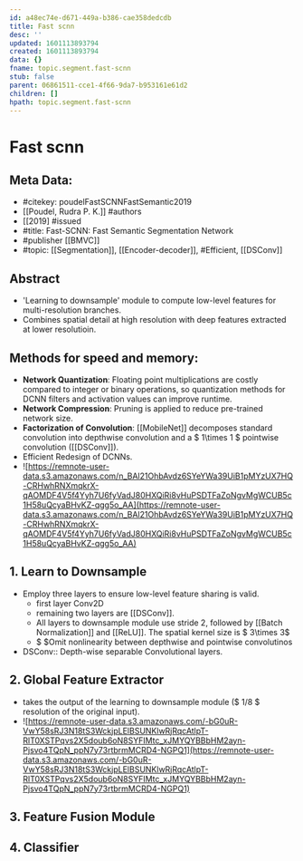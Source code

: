 ```yaml
---
id: a48ec74e-d671-449a-b386-cae358dedcdb
title: Fast scnn
desc: ''
updated: 1601113893794
created: 1601113893794
data: {}
fname: topic.segment.fast-scnn
stub: false
parent: 06861511-cce1-4f66-9da7-b953161e61d2
children: []
hpath: topic.segment.fast-scnn
---
```

# Fast scnn

## Meta Data:
- #citekey: poudelFastSCNNFastSemantic2019
- [[Poudel, Rudra P. K.]] #authors
- [[2019] #issued
- #title: Fast-SCNN: Fast Semantic Segmentation Network
- #publisher [[BMVC]]
- #topic: [[Segmentation]], [[Encoder-decoder]], #Efficient, [[DSConv]]
## **Abstract**
  - 'Learning to downsample' module to compute low-level features for multi-resolution branches.
  - Combines spatial detail at high resolution with deep features extracted at lower resolutioin.
## **Methods for speed and memory:**
  - **Network Quantization**: Floating point multiplications are costly compared to integer or binary operations, so quantization methods for DCNN filters and activation values can improve runtime.
  - **Network Compression**: Pruning is applied to reduce pre-trained network size.
  - **Factorization of Convolution**: [[MobileNet]] decomposes standard convolution into depthwise convolution and a $ 1\times 1 $ pointwise convolution ([[DSConv]]).
  - Efficient Redesign of DCNNs.
- ![https://remnote-user-data.s3.amazonaws.com/n_BAl21OhbAvdz6SYeYWa39UiB1pMYzUX7HQ-CRHwhRNXmqkrX-qAOMDF4V5f4Yyh7U6fyVadJ80HXQiRi8vHuPSDTFaZoNgvMgWCUB5c1H58uQcyaBHvKZ-qgg5o_AA](https://remnote-user-data.s3.amazonaws.com/n_BAl21OhbAvdz6SYeYWa39UiB1pMYzUX7HQ-CRHwhRNXmqkrX-qAOMDF4V5f4Yyh7U6fyVadJ80HXQiRi8vHuPSDTFaZoNgvMgWCUB5c1H58uQcyaBHvKZ-qgg5o_AA)
## 1. Learn to Downsample
  - Employ three layers to ensure low-level feature sharing is valid.
      - first layer Conv2D
      - remaining two layers are [[DSConv]].
      - All layers to downsample module use stride 2, followed by [[Batch Normalization]] and [[ReLU]]. The spatial kernel size is $ 3\times 3$
      - $ $Omit nonlinearity between depthwise and pointwise convolutinos
  - DSConv:: Depth-wise separable Convolutional layers.
## 2. Global Feature Extractor
  - takes the output of the learning to downsample module ($ 1/8 $ resolution of the original input).
  - ![https://remnote-user-data.s3.amazonaws.com/-bG0uR-VwY58sRJ3N18tS3WckjpLElBSUNKlwRjRqcAtlpT-RlT0XSTPqvs2X5doub6oN8SYFIMtc_xJMYQYBBbHM2ayn-Pjsvo4TQpN_ppN7y73rtbrmMCRD4-NGPQ1](https://remnote-user-data.s3.amazonaws.com/-bG0uR-VwY58sRJ3N18tS3WckjpLElBSUNKlwRjRqcAtlpT-RlT0XSTPqvs2X5doub6oN8SYFIMtc_xJMYQYBBbHM2ayn-Pjsvo4TQpN_ppN7y73rtbrmMCRD4-NGPQ1)  
  
## 3. Feature Fusion Module
## 4. Classifier

